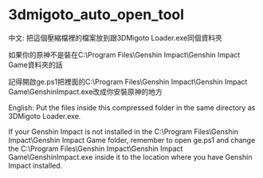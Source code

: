 # 3dmigoto_auto_open_tool
中文:
把這個壓縮檔裡的檔案放到跟3DMigoto Loader.exe同個資料夾

如果你的原神不是裝在C:\Program Files\Genshin Impact\Genshin Impact Game資料夾的話

記得開啟ge.ps1把裡面的C:\Program Files\Genshin Impact\Genshin Impact Game\GenshinImpact.exe改成你安裝原神的地方

English:
Put the files inside this compressed folder in the same directory as 3DMigoto Loader.exe.

If your Genshin Impact is not installed in the C:\Program Files\Genshin Impact\Genshin Impact Game folder, remember to open ge.ps1 and change the C:\Program Files\Genshin Impact\Genshin Impact Game\GenshinImpact.exe inside it to the location where you have Genshin Impact installed.

